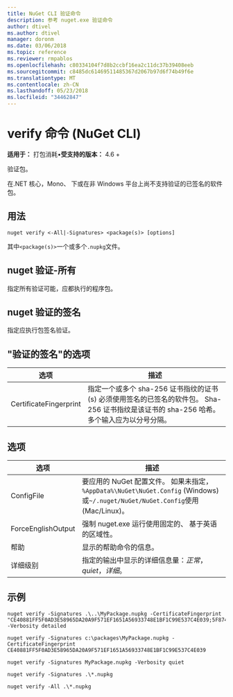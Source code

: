 ```yaml
---
title: NuGet CLI 验证命令
description: 参考 nuget.exe 验证命令
author: dtivel
ms.author: dtivel
manager: doronm
ms.date: 03/06/2018
ms.topic: reference
ms.reviewer: rmpablos
ms.openlocfilehash: c80334104f7d8b2ccbf16ea2c11dc37b39408eeb
ms.sourcegitcommit: c8485dc61469511485367d2067b97d6f74b49f6e
ms.translationtype: MT
ms.contentlocale: zh-CN
ms.lasthandoff: 05/23/2018
ms.locfileid: "34462847"
---
```

# <a name="verify-command-nuget-cli"></a>verify 命令 (NuGet CLI)

**适用于：** 打包消耗&bullet;**受支持的版本：** 4.6 +

验证包。

在.NET 核心，Mono、 下或在非 Windows 平台上尚不支持验证的已签名的软件包。

## <a name="usage"></a>用法

```cli
nuget verify <-All|-Signatures> <package(s)> [options]
```

其中`<package(s)>`一个或多个`.nupkg`文件。

## <a name="nuget-verify--all"></a>nuget 验证-所有

指定所有验证可能，应都执行的程序包。

## <a name="nuget-verify--signatures"></a>nuget 验证的签名

指定应执行包签名验证。

## <a name="options-for-verify--signatures"></a>"验证的签名"的选项

| 选项 | 描述 |
| --- | --- |
| CertificateFingerprint | 指定一个或多个 sha-256 证书指纹的证书 (s) 必须使用签名的已签名的软件包。 Sha-256 证书指纹是该证书的 sha-256 哈希。 多个输入应为以分号分隔。 |

## <a name="options"></a>选项

| 选项 | 描述 |
| --- | --- |
| ConfigFile | 要应用的 NuGet 配置文件。 如果未指定， `%AppData%\NuGet\NuGet.Config` (Windows) 或`~/.nuget/NuGet/NuGet.Config`使用 (Mac/Linux)。|
| ForceEnglishOutput | 强制 nuget.exe 运行使用固定的、 基于英语的区域性。 |
| 帮助 | 显示的帮助命令的信息。 |
| 详细级别 | 指定的输出中显示的详细信息量：*正常*， *quiet*，*详细*。 |

## <a name="examples"></a>示例

```cli
nuget verify -Signatures .\..\MyPackage.nupkg -CertificateFingerprint "CE40881FF5F0AD3E58965DA20A9F571EF1651A56933748E1BF1C99E537C4E039;5F874AAF47BCB268A19357364E7FBB09D6BF9E8A93E1229909AC5CAC865802E2" -Verbosity detailed

nuget verify -Signatures c:\packages\MyPackage.nupkg -CertificateFingerprint CE40881FF5F0AD3E58965DA20A9F571EF1651A56933748E1BF1C99E537C4E039

nuget verify -Signatures MyPackage.nupkg -Verbosity quiet

nuget verify -Signatures .\*.nupkg

nuget verify -All .\*.nupkg

```
